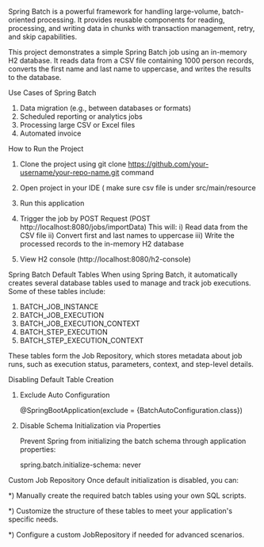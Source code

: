 Spring Batch is a powerful framework for handling large-volume, batch-oriented processing. It provides reusable components for reading, processing, and writing data in chunks with transaction management, retry, and skip capabilities.

This project demonstrates a simple Spring Batch job using an in-memory H2 database. It reads data from a CSV file containing 1000 person records, converts the first name and last name to uppercase, and writes the results to the database.

Use Cases of Spring Batch
1) Data migration (e.g., between databases or formats)
2) Scheduled reporting or analytics jobs
3) Processing large CSV or Excel files
4) Automated invoice

   

How to Run the Project
  1) Clone the project using git clone https://github.com/your-username/your-repo-name.git command
  2) Open project in your IDE ( make sure csv file is under src/main/resource
  3) Run this application
  4) Trigger the job by POST Request (POST http://localhost:8080/jobs/importData)
        This will:
           i) Read data from the CSV file
           ii) Convert first and last names to uppercase
           iii) Write the processed records to the in-memory H2 database

  5) View H2 console (http://localhost:8080/h2-console)

Spring Batch Default Tables
When using Spring Batch, it automatically creates several database tables used to manage and track job executions. Some of these tables include:
   1) BATCH_JOB_INSTANCE
   2) BATCH_JOB_EXECUTION
   3) BATCH_JOB_EXECUTION_CONTEXT
   4) BATCH_STEP_EXECUTION
   5) BATCH_STEP_EXECUTION_CONTEXT
      
These tables form the Job Repository, which stores metadata about job runs, such as execution status, parameters, context, and step-level details.

Disabling Default Table Creation
1) Exclude Auto Configuration
   
     
   
    @SpringBootApplication(exclude = {BatchAutoConfiguration.class})

3) Disable Schema Initialization via Properties
   
     Prevent Spring from initializing the batch schema through application properties:
   
     spring.batch.initialize-schema: never

Custom Job Repository
   Once default initialization is disabled, you can:
   
   *) Manually create the required batch tables using your own SQL scripts.
   
   *) Customize the structure of these tables to meet your application's specific needs.
   
   *) Configure a custom JobRepository if needed for advanced scenarios.







